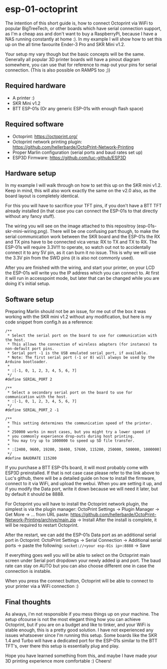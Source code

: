 # esp-01-octoprint

The intention of this short guide is, how to connect Octoprint via WiFi to popular BigTreeTech, or other boards which have serial connection support, as I'm a cheap ass and don't want to buy a RaspberryPi, because I have a NAS running constantly at home :). In my example I will show how to set this up on the all time favourite Ender-3 Pro and SKR Mini v1.2.

Your setup my vary though but the basic concepts will be the same. Generally all popular 3D printer boards will have a pinout diagram somewhere, you can use that for reference to map out your pins for serial connection. (This is also possible on RAMPS too ;))

## Required hardware
- A printer :)
- SKR Mini v1.2
- BTT ESP-01s (Or any generic ESP-01s with enough flash space)

## Required software
- Octoprint: https://octoprint.org/
- Octoprint network printing plugin: https://github.com/hellerbarde/OctoPrint-Network-Printing
- Proper Marlin configuration (serial ports and baud rates set up)
- ESP3D Firmware: https://github.com/luc-github/ESP3D

## Hardware setup

In my example I will walk through on how to set this up on the SKR mini v1.2. Keep in mind, this will also work exactly the same on the v2.0 also, as the board layout is completely identical.

For this you will have to sacrifice your TFT pins, if you don't have a BTT TFT already installed (in that case you can connect the ESP-01s to that directly without any fancy stuff).

The wiring you will see on the image attached to this repositroy (esp-01s-skr-mini-wiring.png). There will be one confusing part though, to make the serial communication work between the SKR board and the ESP-01s the RX and TX pins have to be connected vica versa: RX to TX and TX to RX. The ESP-01s will require 3.3V!!! to operate, so watch out not to accidentally connect it to any 5V pin, as it can burn it no issue. This is why we will use the 3.3V pin from the SWD pins (it is also not commonly used).

After you are finished with the wiring, and start your printer, on your LCD the ESP-01s will write you the IP address which you can connect to. At first it will run in accesspoint mode, but later that can be changed while you are doing it's initial setup.

## Software setup
Preparing Marlin should not be an issue, for me out of the box it was working with the SKR mini v1.2 without any modification, but here is my code snippet from config.h as a reference:

```
/**
 * Select the serial port on the board to use for communication with the host.
 * This allows the connection of wireless adapters (for instance) to non-default port pins.
 * Serial port -1 is the USB emulated serial port, if available.
 * Note: The first serial port (-1 or 0) will always be used by the Arduino bootloader.
 *
 * :[-1, 0, 1, 2, 3, 4, 5, 6, 7]
 */
#define SERIAL_PORT 2

/**
 * Select a secondary serial port on the board to use for communication with the host.
 * :[-1, 0, 1, 2, 3, 4, 5, 6, 7]
 */
#define SERIAL_PORT_2 -1

/**
 * This setting determines the communication speed of the printer.
 *
 * 250000 works in most cases, but you might try a lower speed if
 * you commonly experience drop-outs during host printing.
 * You may try up to 1000000 to speed up SD file transfer.
 *
 * :[2400, 9600, 19200, 38400, 57600, 115200, 250000, 500000, 1000000]
 */
#define BAUDRATE 115200
```

If you purchase a BTT ESP-01s board, it will most probably come with ESP3D preinstalled. If that is not case case please refer to the link above to Luc's github, there will be a detailed guide on how to install the firmware, connect to it via WiFi, and upload the webui. When you are setting it up, and if you modify the Data port, write it down because we will need it later, but by default it should be 8888. 

For Octoprint you will have to install the Octoprint network plugin, the simplest is via the plugin manager: OctoPrint Settings -> Plugin Manager -> Get More -> ... from URL paste: https://github.com/hellerbarde/OctoPrint-Network-Printing/archive/main.zip -> Install
After the install is complete, it will be required to restart Octoprint.

After the restart, we can add the ESP-01s Data port as an additional serial port in Octoprint: OctoPrint Settings -> Serial Connection -> Additional serial ports -> paste the following: `socket://<your esp-01s ip>:8888` -> Save

If everything goes well you will be able to select on the Octoprint main screen under Serial port dropdown your newly added ip and port. The baud rate can stay on AUTO but you can also choose different one in case the connection is instable.

When you press the connect button, Octoprint will be able to connect to your printer via a WiFi connection :)

## Final thoughts
As always, i'm not responsible if you mess things up on your machine. The setup ofcourse is not the most elegant thing how you can achieve Octoprint, but if you are on a budget and like to tinker, and your WiFi is stable enough, this is a pretty good solution. I have not experienced any issues whatsoever since I'm running this setup. Some boards like the SKR 1.4 and Turbo will have a dedicated port for the ESP-01s similar to the BTT TFT's, over there this setup is essentially plug and play.

Hope you have learned something from this, and maybe I have made your 3D printing experience more comfortable :) Cheers!




